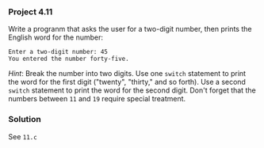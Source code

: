 ### Project 4.11
Write a progranm that asks the user for a two-digit number, then prints the
English word for the number:

```
Enter a two-digit number: 45
You entered the number forty-five.
```

_Hint_: Break the number into two digits. Use one `switch` statement to print
the word for the first digit ("twenty", "thirty," and so forth). Use a second
`switch` statement to print the word for the second digit. Don't forget that
the numbers between `11` and `19` require special treatment.

### Solution
See `11.c`
